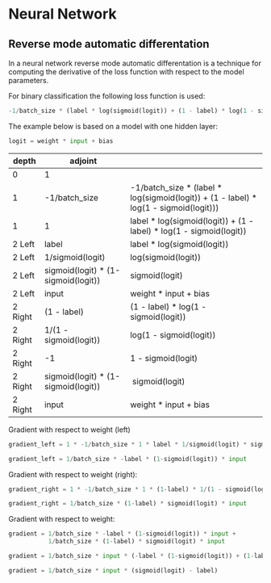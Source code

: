 
# Neural Network

## Reverse mode automatic differentation
In a neural network reverse mode automatic differentation is a technique for computing the derivative of the loss function with respect to the model parameters.

For binary classification the following loss function is used:

```Python
-1/batch_size * (label * log(sigmoid(logit)) + (1 - label) * log(1 - sigmoid(logit)))
```

The example below is based on a model with one hidden layer:
```Python
logit = weight * input + bias
```

|depth|adjoint||
|-|-|-|
|0|1||
|1|-1/batch_size|-1/batch_size * (label * log(sigmoid(logit)) + (1 - label) * log(1 - sigmoid(logit)))| 
|1|1|label * log(sigmoid(logit)) + (1 - label) * log(1 - sigmoid(logit))| 
|2 Left|label|label * log(sigmoid(logit))| 
|2 Left|1/sigmoid(logit)|log(sigmoid(logit))|
|2 Left|sigmoid(logit) * (1-sigmoid(logit))|sigmoid(logit)|
|2 Left|input|weight * input + bias|
|2 Right|(1 - label) |(1 - label) * log(1 - sigmoid(logit))
|2 Right|1/(1 - sigmoid(logit))  | log(1 - sigmoid(logit))
|2 Right|-1 | 1 - sigmoid(logit)
|2 Right|sigmoid(logit) * (1-sigmoid(logit)) | sigmoid(logit)
|2 Right|input |weight * input + bias


Gradient with respect to weight (left)
```Python
gradient_left = 1 * -1/batch_size * 1 * label * 1/sigmoid(logit) * sigmoid(logit) * (1-sigmoid(logit)) * input

gradient_left = 1/batch_size * -label * (1-sigmoid(logit)) * input
```

Gradient with respect to weight (right):
```Python
gradient_right = 1 * -1/batch_size * 1 * (1-label) * 1/(1 - sigmoid(logit)) * -1 * sigmoid(logit) * (1-sigmoid(logit)) * input

gradient_right = 1/batch_size * (1-label) * sigmoid(logit) * input
```

Gradient with respect to weight:
```Python
gradient = 1/batch_size * -label * (1-sigmoid(logit)) * input + 
           1/batch_size * (1-label) * sigmoid(logit) * input

gradient = 1/batch_size * input * (-label * (1-sigmoid(logit)) + (1-label) * sigmoid(logit) )

gradient = 1/batch_size * input * (sigmoid(logit) - label)
```
